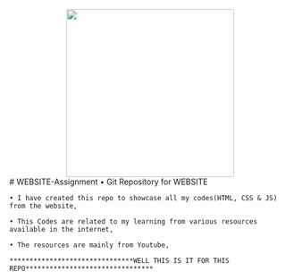 <div align="center"> <img src="https://user-images.githubusercontent.com/78722016/137380398-c7bf76f7-e4e6-4fae-854c-a4f9123fcb45.png" width="300"> </div>
# WEBSITE-Assignment
    • Git Repository for WEBSITE
    
    • I have created this repo to showcase all my codes(HTML, CSS & JS) from the website,
    
    • This Codes are related to my learning from various resources available in the internet,
    
    • The resources are mainly from Youtube,
    
    *******************************WELL THIS IS IT FOR THIS REPO********************************

